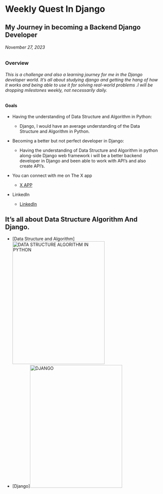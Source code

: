# Weekly Quest In Django
## My Journey in becoming a Backend Django Developer
###### November  27, 2023

### Overview
###### This is a challenge and also a learning journey for me in the Django developer world. It’s all about studying django and getting the hang of how it works and being able to use it for solving real-world problems .I will be dropping milestones weekly, not necessarily daily.


#### Goals
- Having the understanding of Data Structure and Algorithm in Python:
    - Django, I would have an average understanding of the Data Structure and Algorithm in Python.

- Becoming a better but not perfect developer in Django:
    - Having the understanding of Data Structure and Algorithm in python along-side Django web framework i will be a better backend developer in Django and been able to work with API’s and also create API’s.


- You can connect with me on The X app
    - [X APP](https://x.com/bmighty_badoe?t=YVl-Fp8-XondAlKD7RXj6Q&s=09)
- LinkedIn 
    - [LinkedIn](https://www.linkedin.com/in/%20boluwatife-awosanmi-251881198)

## It’s all about Data Structure Algorithm And Django.

- [Data Structure and Algorithm]<img src="https://images.unsplash.com/photo-1640158615573-cd28feb1bf4e?q=80&w=1470&auto=format&fit=crop&ixlib=rb-4.0.3&ixid=M3wxMjA3fDB8MHxwaG90by1wYWdlfHx8fGVufDB8fHx8fA%3D%3D" alt="DATA STRUCTURE ALGORITHM IN PYTHON" style="width:300px; height:400px"/>
- [Django]<img src="https://images.unsplash.com/photo-1580121441575-41bcb5c6b47c?q=80&w=1374&auto=format&fit=crop&ixlib=rb-4.0.3&ixid=M3wxMjA3fDB8MHxwaG90by1wYWdlfHx8fGVufDB8fHx8fA%3D%3D" alt="DJANGO" style="width:300px; height:400px"/>
